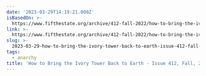 ```yaml
---
date: '2023-03-29T14:19:21.000Z'
isBasedOn: >-
  https://www.fifthestate.org/archive/412-fall-2022/how-to-bring-the-ivory-tower-back-to-earth/
link: >-
  https://www.fifthestate.org/archive/412-fall-2022/how-to-bring-the-ivory-tower-back-to-earth/
slug: >-
  2023-03-29-how-to-bring-the-ivory-tower-back-to-earth-issue-412-fall-2022-fifth
tags:
  - anarchy
title: 'How to Bring the Ivory Tower Back to Earth - Issue 412, Fall, 2022 - Fifth '
---
```


